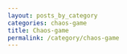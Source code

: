 ```yaml
---
layout: posts_by_category
categories: chaos-game
title: Chaos-game
permalink: /category/chaos-game
---
```

